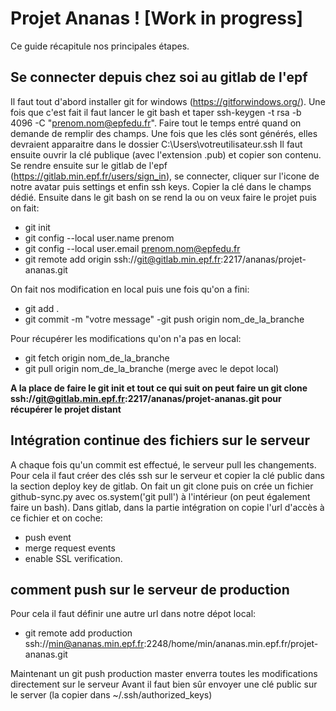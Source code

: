# Projet Ananas ! [Work in progress]

Ce guide récapitule nos principales étapes.

## Se connecter depuis chez soi au gitlab de l'epf

Il faut tout d'abord installer git for windows (https://gitforwindows.org/). Une fois que c'est fait il faut lancer le git bash et taper ssh-keygen -t rsa -b 4096 -C "prenom.nom@epfedu.fr". Faire tout le temps entré quand on demande de remplir des champs.
Une fois que les clés sont générés, elles devraient apparaitre dans le dossier C:\Users\votreutilisateur\.ssh
Il faut ensuite ouvrir la clé publique (avec l'extension .pub) et copier son contenu.
Se rendre ensuite sur le gitlab de l'epf (https://gitlab.min.epf.fr/users/sign_in), se connecter, cliquer sur l'icone de notre avatar puis settings et enfin ssh keys. Copier la clé dans le champs dédié.
Ensuite dans le git bash on se rend la ou on veux faire le projet puis on fait:
- git init
- git config --local user.name prenom
- git config --local user.email prenom.nom@epfedu.fr
- git remote add origin ssh://git@gitlab.min.epf.fr:2217/ananas/projet-ananas.git

On fait nos modification en local puis une fois qu'on a fini:
- git add .
- git commit -m "votre message"
-git push origin nom_de_la_branche

Pour récupérer les modifications qu'on n'a pas en local:
- git fetch origin nom_de_la_branche
- git pull origin nom_de_la_branche (merge avec le depot local)

**A la place de faire le git init et tout ce qui suit on peut faire un git clone ssh://git@gitlab.min.epf.fr:2217/ananas/projet-ananas.git pour récupérer le projet distant**

## Intégration continue des fichiers sur le serveur

A chaque fois qu'un commit est effectué, le serveur pull les changements. 
Pour cela il faut créer des clés ssh sur le serveur et copier la clé public dans la section deploy key de gitlab. On fait un git clone puis on crée un fichier github-sync.py avec os.system('git pull') à l'intérieur (on peut également faire un bash).
Dans gitlab, dans la partie intégration on copie l'url d'accès à ce fichier et on coche:
- push event 
- merge request events 
- enable SSL verification.

## comment push sur le serveur de production

Pour cela il faut définir une autre url dans notre dépot local:
* git remote add production ssh://min@ananas.min.epf.fr:2248/home/min/ananas.min.epf.fr/projet-ananas.git

Maintenant un git push production master enverra toutes les modifications directement sur le serveur
Avant il faut bien sûr envoyer une clé public sur le server (la copier dans ~/.ssh/authorized_keys)